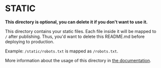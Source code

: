 # STATIC

**This directory is optional, you can delete it if you don't want to use it.**

This directory contains your static files.
Each file inside it will be mapped to `/` after publishing.
Thus, you'd want to delete this README.md before deploying to production.

Example: `/static/robots.txt` is mapped as `/robots.txt`.

More information about the usage of this directory in [the documentation](https://nuxtjs.org/guide/assets#static).
